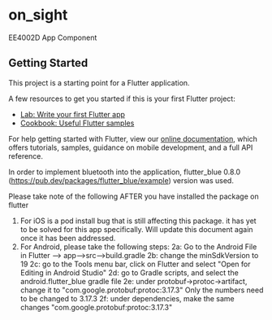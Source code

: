 # on_sight

EE4002D App Component

## Getting Started

This project is a starting point for a Flutter application.

A few resources to get you started if this is your first Flutter project:

- [Lab: Write your first Flutter app](https://flutter.dev/docs/get-started/codelab)
- [Cookbook: Useful Flutter samples](https://flutter.dev/docs/cookbook)

For help getting started with Flutter, view our
[online documentation](https://flutter.dev/docs), which offers tutorials,
samples, guidance on mobile development, and a full API reference.

In order to implement bluetooth into the application, flutter_blue 0.8.0 (https://pub.dev/packages/flutter_blue/example) version was used. 

Please take note of the following AFTER you have installed the package on flutter
1) For iOS is a pod install bug that is still affecting this package. it has yet to be solved for this app specifically. Will update this document again once it has been addressed. 
2) For Android, please take the following steps: 
    2a: Go to the Android File in Flutter --> app-->src-->build.gradle
    2b: change the minSdkVersion to 19 
    2c: go to the Tools menu bar, click on Flutter and select "Open for Editing in Android Studio"
    2d: go to Gradle scripts, and select the android.flutter_blue gradle file 
    2e: under protobuf->protoc->artifact, change it to "com.google.protobuf:protoc:3.17.3" Only the numbers need to be changed to 3.17.3
    2f: under dependencies, make the same changes "com.google.protobuf:protoc:3.17.3"
   